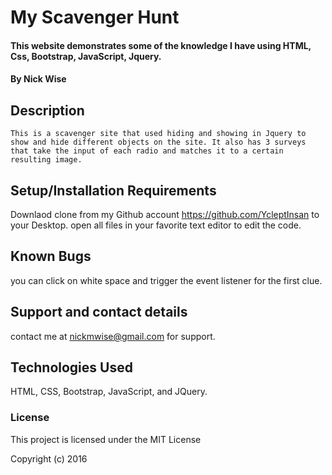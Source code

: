 # My Scavenger Hunt 

#### This website demonstrates some of  the knowledge I have using HTML, Css, Bootstrap, JavaScript, Jquery.


#### By Nick Wise

## Description
    This is a scavenger site that used hiding and showing in Jquery to show and hide different objects on the site. It also has 3 surveys that take the input of each radio and matches it to a certain resulting image.

## Setup/Installation Requirements

 Downlaod clone from my Github account https://github.com/YcleptInsan to your Desktop. open all files in your favorite text editor to edit the code.

## Known Bugs

you can click on white space and trigger the event listener for the first clue.

## Support and contact details

contact me at nickmwise@gmail.com for support.

## Technologies Used

HTML, CSS, Bootstrap, JavaScript, and JQuery.


### License

This project is licensed under the MIT License

Copyright (c) 2016